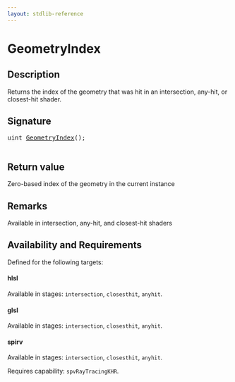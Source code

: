 ```yaml
---
layout: stdlib-reference
---
```


# GeometryIndex

## Description

Returns the index of the geometry that was hit in an intersection, any-hit, or closest-hit shader.



## Signature 

<pre>
<span class="code_keyword">uint</span> <a href=".html">GeometryIndex</a>();

</pre>

## Return value
Zero-based index of the geometry in the current instance

## Remarks
Available in intersection, any-hit, and closest-hit shaders


## Availability and Requirements

Defined for the following targets:

#### hlsl
Available in stages: `intersection`, `closesthit`, `anyhit`.

#### glsl
Available in stages: `intersection`, `closesthit`, `anyhit`.

#### spirv
Available in stages: `intersection`, `closesthit`, `anyhit`.

Requires capability: `spvRayTracingKHR`.


